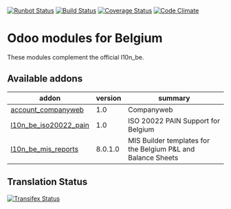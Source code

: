 [![Runbot Status](https://runbot.odoo-community.org/runbot/badge/flat/119/8.0.svg)](https://runbot.odoo-community.org/runbot/repo/github-com-oca-l10n-belgium-119)
[![Build Status](https://travis-ci.org/OCA/l10n-belgium.svg?branch=8.0)](https://travis-ci.org/OCA/l10n-belgium)
[![Coverage Status](https://coveralls.io/repos/OCA/l10n-belgium/badge.png?branch=8.0)](https://coveralls.io/r/OCA/l10n-belgium?branch=8.0)
[![Code Climate](https://codeclimate.com/github/OCA/l10n-belgium/badges/gpa.svg)](https://codeclimate.com/github/OCA/l10n-belgium)

Odoo modules for Belgium
========================

These modules complement the official l10n_be.


[//]: # (addons)
Available addons
----------------
addon | version | summary
--- | --- | ---
[account_companyweb](account_companyweb/) | 1.0 | Companyweb
[l10n_be_iso20022_pain](l10n_be_iso20022_pain/) | 1.0 | ISO 20022 PAIN Support for Belgium
[l10n_be_mis_reports](l10n_be_mis_reports/) | 8.0.1.0 | MIS Builder templates for the Belgium P&L and Balance Sheets

[//]: # (end addons)

Translation Status
------------------
[![Transifex Status](https://www.transifex.com/projects/p/OCA-l10n-belgium-8-0/chart/image_png)](https://www.transifex.com/projects/p/OCA-l10n-belgium-8-0)
